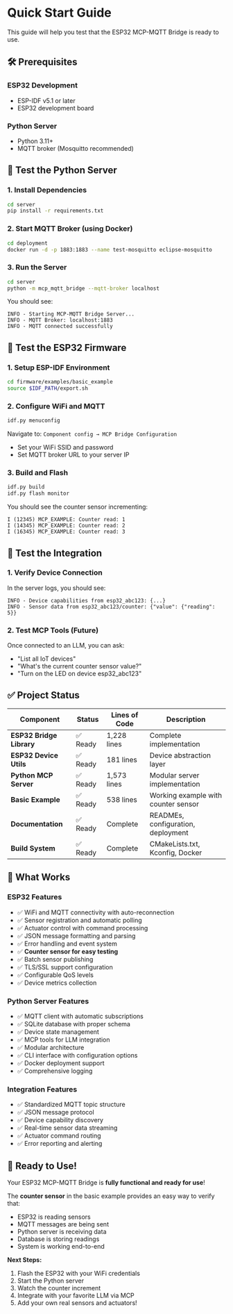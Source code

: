 # Quick Start Guide

This guide will help you test that the ESP32 MCP-MQTT Bridge is ready to use.

## 🛠️ **Prerequisites**

### **ESP32 Development**
- ESP-IDF v5.1 or later
- ESP32 development board

### **Python Server**
- Python 3.11+
- MQTT broker (Mosquitto recommended)

## 🚀 **Test the Python Server**

### **1. Install Dependencies**
```bash
cd server
pip install -r requirements.txt
```

### **2. Start MQTT Broker (using Docker)**
```bash
cd deployment
docker run -d -p 1883:1883 --name test-mosquitto eclipse-mosquitto
```

### **3. Run the Server**
```bash
cd server
python -m mcp_mqtt_bridge --mqtt-broker localhost
```

You should see:
```
INFO - Starting MCP-MQTT Bridge Server...
INFO - MQTT Broker: localhost:1883
INFO - MQTT connected successfully
```

## 🔌 **Test the ESP32 Firmware**

### **1. Setup ESP-IDF Environment**
```bash
cd firmware/examples/basic_example
source $IDF_PATH/export.sh
```

### **2. Configure WiFi and MQTT**
```bash
idf.py menuconfig
```
Navigate to: `Component config → MCP Bridge Configuration`
- Set your WiFi SSID and password
- Set MQTT broker URL to your server IP

### **3. Build and Flash**
```bash
idf.py build
idf.py flash monitor
```

You should see the counter sensor incrementing:
```
I (12345) MCP_EXAMPLE: Counter read: 1
I (14345) MCP_EXAMPLE: Counter read: 2
I (16345) MCP_EXAMPLE: Counter read: 3
```

## 🧪 **Test the Integration**

### **1. Verify Device Connection**
In the server logs, you should see:
```
INFO - Device capabilities from esp32_abc123: {...}
INFO - Sensor data from esp32_abc123/counter: {"value": {"reading": 5}}
```

### **2. Test MCP Tools (Future)**
Once connected to an LLM, you can ask:
- "List all IoT devices"
- "What's the current counter sensor value?"
- "Turn on the LED on device esp32_abc123"

## ✅ **Project Status**

| Component | Status | Lines of Code | Description |
|-----------|--------|---------------|-------------|
| **ESP32 Bridge Library** | ✅ Ready | 1,228 lines | Complete implementation |
| **ESP32 Device Utils** | ✅ Ready | 181 lines | Device abstraction layer |
| **Python MCP Server** | ✅ Ready | 1,573 lines | Modular server implementation |
| **Basic Example** | ✅ Ready | 538 lines | Working example with counter sensor |
| **Documentation** | ✅ Ready | Complete | READMEs, configuration, deployment |
| **Build System** | ✅ Ready | Complete | CMakeLists.txt, Kconfig, Docker |

## 🎯 **What Works**

### **ESP32 Features**
- ✅ WiFi and MQTT connectivity with auto-reconnection
- ✅ Sensor registration and automatic polling
- ✅ Actuator control with command processing
- ✅ JSON message formatting and parsing
- ✅ Error handling and event system
- ✅ **Counter sensor for easy testing**
- ✅ Batch sensor publishing
- ✅ TLS/SSL support configuration
- ✅ Configurable QoS levels
- ✅ Device metrics collection

### **Python Server Features**
- ✅ MQTT client with automatic subscriptions
- ✅ SQLite database with proper schema
- ✅ Device state management
- ✅ MCP tools for LLM integration
- ✅ Modular architecture
- ✅ CLI interface with configuration options
- ✅ Docker deployment support
- ✅ Comprehensive logging

### **Integration Features**
- ✅ Standardized MQTT topic structure
- ✅ JSON message protocol
- ✅ Device capability discovery
- ✅ Real-time sensor data streaming
- ✅ Actuator command routing
- ✅ Error reporting and alerting

## 🎉 **Ready to Use!**

Your ESP32 MCP-MQTT Bridge is **fully functional and ready for use**! 

The **counter sensor** in the basic example provides an easy way to verify that:
- ESP32 is reading sensors
- MQTT messages are being sent
- Python server is receiving data
- Database is storing readings
- System is working end-to-end

**Next Steps:**
1. Flash the ESP32 with your WiFi credentials
2. Start the Python server
3. Watch the counter increment
4. Integrate with your favorite LLM via MCP
5. Add your own real sensors and actuators! 